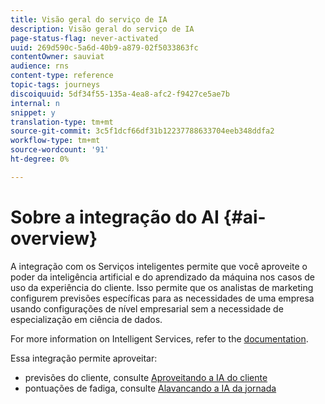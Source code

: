 ```yaml
---
title: Visão geral do serviço de IA
description: Visão geral do serviço de IA
page-status-flag: never-activated
uuid: 269d590c-5a6d-40b9-a879-02f5033863fc
contentOwner: sauviat
audience: rns
content-type: reference
topic-tags: journeys
discoiquuid: 5df34f55-135a-4ea8-afc2-f9427ce5ae7b
internal: n
snippet: y
translation-type: tm+mt
source-git-commit: 3c5f1dcf66df31b12237788633704eeb348ddfa2
workflow-type: tm+mt
source-wordcount: '91'
ht-degree: 0%

---
```



# Sobre a integração do AI {#ai-overview}

A integração com os Serviços inteligentes permite que você aproveite o poder da inteligência artificial e do aprendizado da máquina nos casos de uso da experiência do cliente. Isso permite que os analistas de marketing configurem previsões específicas para as necessidades de uma empresa usando configurações de nível empresarial sem a necessidade de especialização em ciência de dados.

For more information on Intelligent Services, refer to the [documentation](https://docs.adobe.com/content/help/en/experience-platform/intelligent-services/home.html).

Essa integração permite aproveitar:

* previsões do cliente, consulte [Aproveitando a IA do cliente](../ai-services/leveraging-customer-ai.md)
* pontuações de fadiga, consulte [Alavancando a IA da jornada](../ai-services/leveraging-fatigue-scores.md)



